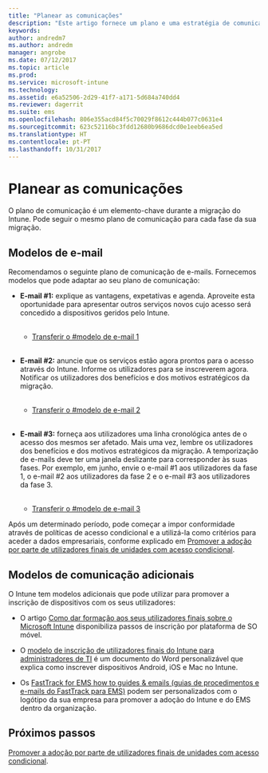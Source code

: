 ```yaml
---
title: "Planear as comunicações"
description: "Este artigo fornece um plano e uma estratégia de comunicação de migração."
keywords: 
author: andredm7
ms.author: andredm
manager: angrobe
ms.date: 07/12/2017
ms.topic: article
ms.prod: 
ms.service: microsoft-intune
ms.technology: 
ms.assetid: e6a52506-2d29-41f7-a171-5d684a740dd4
ms.reviewer: dagerrit
ms.suite: ems
ms.openlocfilehash: 806e355acd84f5c70029f8612c444b077c0631e4
ms.sourcegitcommit: 623c52116bc3fdd12680b9686dcd0e1eeb6ea5ed
ms.translationtype: HT
ms.contentlocale: pt-PT
ms.lasthandoff: 10/31/2017
---
```

# <a name="plan-communications"></a>Planear as comunicações

O plano de comunicação é um elemento-chave durante a migração do Intune. Pode seguir o mesmo plano de comunicação para cada fase da sua migração.

## <a name="email-templates"></a>Modelos de e-mail

Recomendamos o seguinte plano de comunicação de e-mails. Fornecemos modelos que pode adaptar ao seu plano de comunicação:

-   **E-mail \#1:** explique as vantagens, expetativas e agenda. Aproveite esta oportunidade para apresentar outros serviços novos cujo acesso será concedido a dispositivos geridos pelo Intune.<br/><br/>


    -   [Transferir o \#modelo de e-mail 1 ](https://gallery.technet.microsoft.com/Intune-migration-guide-end-e3209b35)
<br></br>

-   **E-mail \#2:** anuncie que os serviços estão agora prontos para o acesso através do Intune. Informe os utilizadores para se inscreverem agora. Notificar os utilizadores dos benefícios e dos motivos estratégicos da migração.<br/><br/>


    -   [Transferir o \#modelo de e-mail 2 ](https://gallery.technet.microsoft.com/Intune-migration-guide-end-a9d25eb5)
<br></br>

-   **E-mail \#3:** forneça aos utilizadores uma linha cronológica antes de o acesso dos mesmos ser afetado. Mais uma vez, lembre os utilizadores dos benefícios e dos motivos estratégicos da migração. A temporização de e-mails deve ter uma janela deslizante para corresponder às suas fases. Por exemplo, em junho, envie o e-mail \#1 aos utilizadores da fase 1, o e-mail \#2 aos utilizadores da fase 2 e o e-mail \#3 aos utilizadores da fase 3.<br/><br/>

    -   [Transferir o \#modelo de e-mail 3 ](https://gallery.technet.microsoft.com/Intune-migration-guide-end-831521b5)

Após um determinado período, pode começar a impor conformidade através de políticas de acesso condicional e a utilizá-la como critérios para aceder a dados empresariais, conforme explicado em [Promover a adoção por parte de utilizadores finais de unidades com acesso condicional](migration-guide-drive-adoption.md).

## <a name="additional-communication-templates"></a>Modelos de comunicação adicionais

O Intune tem modelos adicionais que pode utilizar para promover a inscrição de dispositivos com os seus utilizadores:

-   O artigo [Como dar formação aos seus utilizadores finais sobre o Microsoft Intune](end-user-educate.md) disponibiliza passos de inscrição por plataforma de SO móvel.

-   O [modelo de inscrição de utilizadores finais do Intune para administradores de TI](https://gallery.technet.microsoft.com/End-user-Intune-enrollment-55dfd64a) é um documento do Word personalizável que explica como inscrever dispositivos Android, iOS e Mac no Intune.

-   Os [FastTrack for EMS how to guides & emails (guias de procedimentos e e-mails do FastTrack para EMS)](https://gallery.technet.microsoft.com/FastTrack-for-EMS-How-To-f170da4c) podem ser personalizados com o logótipo da sua empresa para promover a adoção do Intune e do EMS dentro da organização.

## <a name="next-steps"></a>Próximos passos

[Promover a adoção por parte de utilizadores finais de unidades com acesso condicional](migration-guide-drive-adoption.md).
